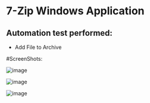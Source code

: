 # 7-Zip Windows Application
## Automation test performed:
* Add File to Archive






#ScreenShots:

![image](https://user-images.githubusercontent.com/98229450/179390033-4ddcbfff-0852-44a9-87e1-3aba77e9152a.png)

![image](https://user-images.githubusercontent.com/98229450/179389063-0e81b2b6-e9cb-4d75-8936-8a9a2a17a4c6.png)

![image](https://user-images.githubusercontent.com/98229450/179389141-3c3fc2c0-0d31-44bf-991d-94ed0320dcdb.png)
